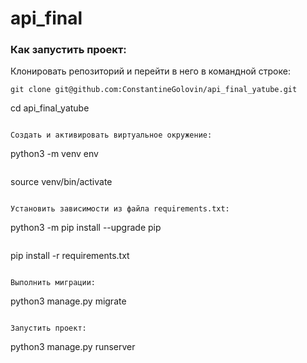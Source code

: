# api_final

### Как запустить проект:

Клонировать репозиторий и перейти в него в командной строке:

```
git clone git@github.com:ConstantineGolovin/api_final_yatube.git

```
cd api_final_yatube
```

Cоздать и активировать виртуальное окружение:

```
python3 -m venv env
```

```
source venv/bin/activate
```

Установить зависимости из файла requirements.txt:

```
python3 -m pip install --upgrade pip
```

```
pip install -r requirements.txt
```

Выполнить миграции:

```
python3 manage.py migrate
```

Запустить проект:

```
python3 manage.py runserver
```
